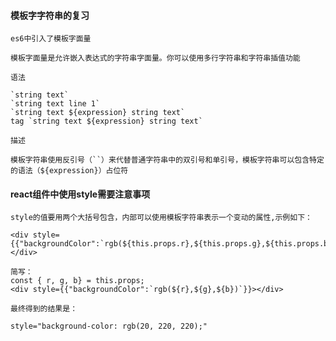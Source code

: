 #### 模板字字符串的复习
`es6中引入了模板字面量`

`模板字面量是允许嵌入表达式的字符串字面量。你可以使用多行字符串和字符串插值功能`

`语法`

```
`string text`
`string text line 1`
`string text ${expression} string text`
tag `string text ${expression} string text`
```

`描述`

`模板字符串使用反引号（``）来代替普通字符串中的双引号和单引号，模板字符串可以包含特定的语法（${expression}）占位符`

#### react组件中使用style需要注意事项

`style的值要用两个大括号包含，内部可以使用模板字符串表示一个变动的属性,示例如下：`

```
<div style={{"backgroundColor":`rgb(${this.props.r},${this.props.g},${this.props.b})`}}></div>
```
```
简写：
const { r, g, b} = this.props;
<div style={{"backgroundColor":`rgb(${r},${g},${b})`}}></div>
```
`最终得到的结果是：`

```
style="background-color: rgb(20, 220, 220);"
```